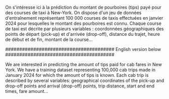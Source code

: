 On s'intéresse ici à la prédiction du montant de pourboires (tips) payé pour des courses de taxi à New-York. On dispose d'un jeu de données 
d'entraînement représentant 100 000 courses de taxis effectuées en janvier 2024 pour lesquelles le montant des pourboires est connu.
Chaque course de taxi est décrite par plusieurs variables : coordonnées géographiques des points de départ (pick-up) 
et d'arrivée (drop-off), distance du trajet, heure de début et de fin, montant de la course…

####################################### English version below #######################################

We are interested in predicting the amount of tips paid for cab fares in New York. We have a training dataset 
representing 100,000 cab trips made in January 2024 for which the amount of tips is known.
Each cab trip is described by several variables: geographical coordinates of the pick-up and drop-off points 
and arrival (drop-off) points, trip distance, start and end times, fare amount...
